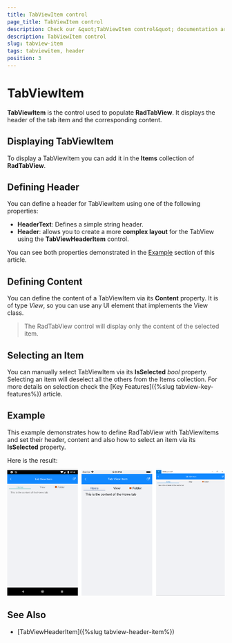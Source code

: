 ```yaml
---
title: TabViewItem control
page_title: TabViewItem control
description: Check our &quot;TabViewItem control&quot; documentation article for Telerik TabView for Xamarin control.
description: TabViewItem control
slug: tabview-item
tags: tabviewitem, header
position: 3
---
```


# TabViewItem

**TabViewItem** is the control used to populate **RadTabView**. It displays the header of the tab item and the corresponding content.

## Displaying TabViewItem

To display a TabViewItem you can add it in the **Items** collection of **RadTabView**.

## Defining Header

You can define a header for TabViewItem using one of the following properties:

* **HeaderText**: Defines a simple string header. 
* **Header**: allows you to create a more **complex layout** for the TabView using the **TabViewHeaderItem** control. 

You can see both properties demonstrated in the [Example](#example) section of this article.

## Defining Content

You can define the content of a TabViewItem via its **Content** property. It is of type *View*, so you can use any UI element that implements the View class.

> The RadTabView control will display only the content of the selected item.

## Selecting an Item

You can manually select TabViewItem via its **IsSelected** *bool* property. Selecting an item will deselect all the others from the Items collection. For more details on selection check the [Key Features]({%slug tabview-key-features%}) article.

## Example

This example demonstrates how to define RadTabView with TabViewItems and set their header, content and also how to select an item via its **IsSelected** property. 

<snippet id='tabview-features-tabviewitem-xaml'/>
<snippet id='tabview-features-tabviewitem-csharp'/>

Here is the result:
 
![TabViewItem control](images/tabview-item-control.png)

## See Also

- [TabViewHeaderItem]({%slug tabview-header-item%})
